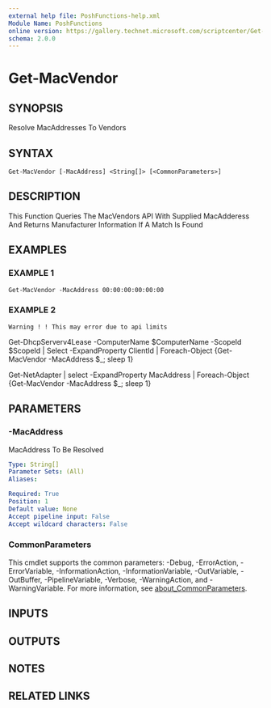 ```yaml
---
external help file: PoshFunctions-help.xml
Module Name: PoshFunctions
online version: https://gallery.technet.microsoft.com/scriptcenter/Get-MachineType-VM-or-ff43f3a9
schema: 2.0.0
---
```


# Get-MacVendor

## SYNOPSIS
Resolve MacAddresses To Vendors

## SYNTAX

```
Get-MacVendor [-MacAddress] <String[]> [<CommonParameters>]
```

## DESCRIPTION
This Function Queries The MacVendors API With Supplied MacAdderess And Returns Manufacturer Information If A Match Is Found

## EXAMPLES

### EXAMPLE 1
```
Get-MacVendor -MacAddress 00:00:00:00:00:00
```

### EXAMPLE 2
```
Warning ! ! This may error due to api limits
```

Get-DhcpServerv4Lease -ComputerName $ComputerName -ScopeId $ScopeId | Select -ExpandProperty ClientId | Foreach-Object {Get-MacVendor -MacAddress $_; sleep 1}

Get-NetAdapter | select -ExpandProperty MacAddress | Foreach-Object {Get-MacVendor -MacAddress $_; sleep 1}

## PARAMETERS

### -MacAddress
MacAddress To Be Resolved

```yaml
Type: String[]
Parameter Sets: (All)
Aliases:

Required: True
Position: 1
Default value: None
Accept pipeline input: False
Accept wildcard characters: False
```

### CommonParameters
This cmdlet supports the common parameters: -Debug, -ErrorAction, -ErrorVariable, -InformationAction, -InformationVariable, -OutVariable, -OutBuffer, -PipelineVariable, -Verbose, -WarningAction, and -WarningVariable. For more information, see [about_CommonParameters](http://go.microsoft.com/fwlink/?LinkID=113216).

## INPUTS

## OUTPUTS

## NOTES

## RELATED LINKS
